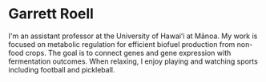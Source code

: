 # Garrett Roell

I'm an assistant professor at the University of Hawaiʻi at Mānoa. My work is focused on metabolic regulation for efficient biofuel production from non-food crops. The goal is to connect genes and gene expression with fermentation outcomes. When relaxing, I enjoy playing and watching sports including football and pickleball.

<!--
**garrettroell/garrettroell** is a ✨ _special_ ✨ repository because its `README.md` (this file) appears on your GitHub profile.

Here are some ideas to get you started:

- 🔭 I’m currently working on ...
- 🌱 I’m currently learning ...
- 👯 I’m looking to collaborate on ...
- 🤔 I’m looking for help with ...
- 💬 Ask me about ...
- 📫 How to reach me: ...
- 😄 Pronouns: ...
- ⚡ Fun fact: ...
-->
